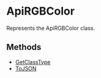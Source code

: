 # ApiRGBColor

Represents the ApiRGBColor class.

## Methods

- [GetClassType](./Methods/GetClassType.md)
- [ToJSON](./Methods/ToJSON.md)

